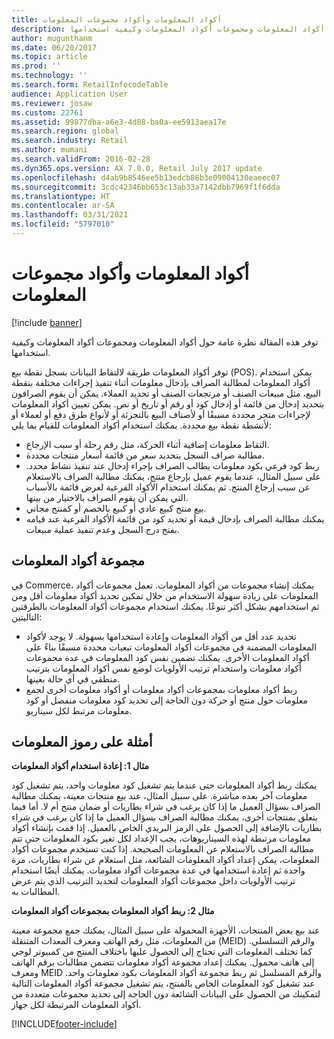 ```yaml
---
title: أكواد المعلومات وأكواد مجموعات المعلومات
description: توفر هذه المقالة نظرة عامة حول أكواد المعلومات ومجموعات أكواد المعلومات وكيفية استخدامها.
author: mugunthanm
ms.date: 06/20/2017
ms.topic: article
ms.prod: ''
ms.technology: ''
ms.search.form: RetailInfocodeTable
audience: Application User
ms.reviewer: josaw
ms.custom: 22761
ms.assetid: 99877dba-a6e3-4d88-ba0a-ee5913aea17e
ms.search.region: global
ms.search.industry: Retail
ms.author: mumani
ms.search.validFrom: 2016-02-28
ms.dyn365.ops.version: AX 7.0.0, Retail July 2017 update
ms.openlocfilehash: d4ab9b8546ee5b13edcb86b3e09004130eaeec07
ms.sourcegitcommit: 3cdc42346bb653c13ab33a7142dbb7969f1f6dda
ms.translationtype: HT
ms.contentlocale: ar-SA
ms.lasthandoff: 03/31/2021
ms.locfileid: "5797010"
---
```

# <a name="info-codes-and-info-code-groups"></a>أكواد المعلومات وأكواد مجموعات المعلومات

[!include [banner](includes/banner.md)]

توفر هذه المقالة نظرة عامة حول أكواد المعلومات ومجموعات أكواد المعلومات وكيفية استخدامها.

توفر أكواد المعلومات طريقة لالتقاط البيانات بسجل نقطة بيع (POS). يمكن استخدام أكواد المعلومات لمطالبة الصراف بإدخال معلومات أثناء تنفيذ إجراءات مختلفة بنقطة البيع، مثل مبيعات الصنف أو مرتجعات الصنف أو تحديد العملاء. يمكن أن يقوم الصرافون بتحديد إدخال من قائمة أو إدخال كود أو رقم أو تاريخ أو نص. يمكن تعيين أكواد المعلومات لإجراءات متجر محددة مسبقًا أو لأصناف البيع بالتجزئة أو لأنواع طرق دفع أو لعملاء أو لأنشطة نقطة بيع محددة. يمكنك استخدام أكواد المعلومات للقيام بما يلي:

- التقاط معلومات إضافية أثناء الحركة، مثل رقم رحلة أو سبب الإرجاع.
- مطالبة صراف السجل بتحديد سعر من قائمة أسعار منتجات محددة.
- ربط كود فرعي بكود معلومات يطالب الصراف بإجراء إدخال عند تنفيذ نشاط محدد. على سبيل المثال، عندما يقوم عميل بإرجاع منتج، يمكنك مطالبة الصراف بالاستعلام عن سبب إرجاع المنتج. ثم يمكنك استخدام الأكواد الفرعية لعرض قائمة بالأسباب التي يمكن أن يقوم الصراف بالاختيار من بينها.
- بيع منتج كبيع عادي أو كبيع بالخصم أو كمنتج مجاني.
- يمكنك مطالبة الصراف بإدخال قيمة أو تحديد كود من قائمة الأكواد الفرعية عند قيامه بفتح درج السجل وعدم تنفيذ عملية مبيعات.

## <a name="info-codes-group"></a>مجموعة أكواد المعلومات

في Commerce، يمكنك إنشاء مجموعات من أكواد المعلومات. تعمل مجموعات أكواد المعلومات على زيادة سهولة الاستخدام من خلال تمكين تحديد أكواد معلومات أقل ومن ثم استخدامهم بشكل أكثر تنوعًا. يمكنك استخدام مجموعات أكواد المعلومات بالطرقتين التاليتين:

- تحديد عدد أقل من أكواد المعلومات وإعادة استخدامها بسهولة. لا يوجد لأكواد المعلومات المضمنة في مجموعات أكواد المعلومات تبعيات محددة مسبقًا بناءً على أكواد المعلومات الأخرى. يمكنك تضمين نفس كود المعلومات في عدة مجموعات أكواد معلومات واستخدام ترتيب الأولويات لوضع نفس أكواد المعلومات بترتيب منطقي في أي حالة بعينها.
- ربط أكواد معلومات بمجموعات أكواد معلومات أو أكواد معلومات أخرى لجمع معلومات حول منتج أو حركة دون الحاجة إلى تحديد كود معلومات منفصل أو كود معلومات مرتبط لكل سيناريو.

## <a name="info-code-examples"></a>أمثلة على رموز المعلومات

**مثال 1: إعادة استخدام أكواد المعلومات**

يمكنك ربط أكواد المعلومات حتى عندما يتم تشغيل كود معلومات واحد، يتم تشغيل كود معلومات آخر بعده مباشرة. على سبيل المثال، عند بيع منتجات معينة، يمكنك مطالبة الصراف بسؤال العميل ما إذا كان يرغب في شراء بطاريات أو ضمان منتج أم لا. أما فيما يتعلق بمنتجات أخرى، يمكنك مطالبة الصراف بسؤال العميل ما إذا كان يرغب في شراء بطاريات بالإضافة إلى الحصول على الرمز البريدي الخاص بالعميل. إذا قمت بإنشاء أكواد معلومات مرتبطة لهذه السيناريوهات، يجب الإعداد لكل تغير بكود المعلومات حتى تتم مطالبة الصراف بالاستعلام عن المعلومات الصحيحة. إذا كنت تستخدم مجموعات أكواد المعلومات، يمكن إعداد أكواد المعلومات الشائعة، مثل استعلام عن شراء بطاريات، مرة واحدة ثم إعادة استخدامها في عدة مجموعات أكواد معلومات. يمكنك أيضًا استخدام ترتيب الأولويات داخل مجموعات أكواد المعلومات لتحديد الترتيب الذي يتم عرض المطالبات به.

**مثال 2: ربط أكواد المعلومات بمجموعات أكواد المعلومات**

عند بيع بعض المنتجات، الأجهزة المحمولة على سبيل المثال، يمكنك جمع مجموعة معينة من المعلومات، مثل رقم الهاتف ومعرف المعدات المتنقلة (MEID) والرقم التسلسلي. كما تختلف المعلومات التي تحتاج إلى الحصول عليها باختلاف المنتج من كمبيوتر لوحي إلى هاتف محمول. يمكنك إعداد مجموعة أكواد معلومات تتضمن مطالبات برقم الهاتف ومعرف MEID والرقم المسلسل ثم ربط مجموعة أكواد المعلومات بكود معلومات واحد. عند تشغيل كود المعلومات الخاص بالمنتج، يتم تشغيل مجموعة أكواد المعلومات التالية لتمكينك من الحصول على البيانات الشائعة دون الحاجة إلى تحديد مجموعات متعددة من أكواد المعلومات المرتبطة لكل جهاز.


[!INCLUDE[footer-include](../includes/footer-banner.md)]